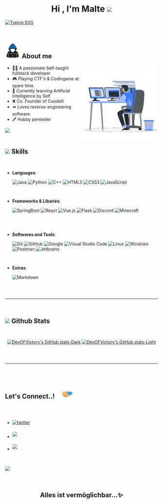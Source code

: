 
<h1 align="center"><b>Hi , I'm Malte </b><img src="https://media.giphy.com/media/hvRJCLFzcasrR4ia7z/giphy.gif" width="35"></h1>

<a href="https://git.io/typing-svg"><img src="https://readme-typing-svg.herokuapp.com?font=Time+New+Roma&size=25&pause=1000&center=true&vCenter=true&width=600&height=100&lines=Self-taught+fullstack+developer;18+y%2Fo+student+from+germany;loves+to+learn+new+stuff+%3C3;Co+Founder+of+CuodeX;CTF+%26+Codimgame+player" alt="Typing SVG" /></a>


<br>


## <picture><img src = "./assets/mdImages/about_me.gif" width = 50px></picture> **About me**

<picture> <img align="right" src="./assets/mdImages/Right_Side.gif" width = 250px></picture>



- 👨‍💻 A passionate Self-taught fullstack developer 
- 🎮 Playing CTF's & Codingame at spare time
- 🤖 Currently learning Artificial Intelligence by Self
- ❌ Co. Founder of CuodeX
- ⏪ Loves reverse-engineering software
- 🖊️ Hobby pentester


<img src="https://user-images.githubusercontent.com/73097560/115834477-dbab4500-a447-11eb-908a-139a6edaec5c.gif"><br><br>

## <img src="https://media2.giphy.com/media/QssGEmpkyEOhBCb7e1/giphy.gif?cid=ecf05e47a0n3gi1bfqntqmob8g9aid1oyj2wr3ds3mg700bl&rid=giphy.gif" width ="25"><b> Skills</b>
<br>

<p align="center">

- **Languages**:

    ![Java](https://img.shields.io/badge/Java-3a75b0.svg?style=for-the-badge&logo=CoffeeScript&logoColor=white)
    ![Python](https://img.shields.io/badge/Python%20-%2314354C.svg?style=for-the-badge&logo=python&logoColor=white)
    ![C++](https://img.shields.io/badge/C++%20-%2300599C.svg?style=for-the-badge&logo=c%2B%2B&logoColor=white)
    ![HTML5](https://img.shields.io/badge/HTML5%20-%23E34F26.svg?style=for-the-badge&logo=html5&logoColor=white)
    ![CSS3](https://img.shields.io/badge/CSS%20-%231572B6.svg?style=for-the-badge&logo=css3&logoColor=white)
    ![JavaScript](https://img.shields.io/badge/JavaScript%20-%23F7DF1E.svg?style=for-the-badge&logo=javascript&logoColor=black)
    

<br>   
    
- **Frameworks & Libaries**:

   ![SpringBoot](https://img.shields.io/badge/SpringBoot%20-%236DB33F.svg?style=for-the-badge&logo=springboot&logoColor=white)
   ![React](https://img.shields.io/badge/React%20-%2361DAFB.svg?style=for-the-badge&logo=react&logoColor=black)
   ![Vue.js](https://img.shields.io/badge/Vue.js%20-%234FC08D.svg?style=for-the-badge&logo=vue.js&logoColor=white)
   ![Flask](https://img.shields.io/badge/Flask%20-%23000000.svg?style=for-the-badge&logo=flask&logoColor=white)
   ![Discord](https://img.shields.io/badge/discord.py%20-%235865F2.svg?style=for-the-badge&logo=discord&logoColor=white)
   ![Minecraft](https://img.shields.io/badge/Minecraft%20-%2362B47A.svg?style=for-the-badge&logo=minecraft&logoColor=white)

<br>
    
<br>

- **Softwares and Tools**:

    ![Git](https://img.shields.io/badge/git-%23F05033.svg?style=for-the-badge&logo=git&logoColor=white)
    ![GitHub](https://img.shields.io/badge/github-%23121011.svg?style=for-the-badge&logo=github&logoColor=white)
    ![Google](https://img.shields.io/badge/google-%234285F4.svg?style=for-the-badge&logo=google&logoColor=white)
    ![Visual Studio Code](https://img.shields.io/badge/Visual%20Studio%20Code-0078d7.svg?style=for-the-badge&logo=visual-studio-code&logoColor=white)
    ![Linux](https://img.shields.io/badge/Linux-1793D1?style=for-the-badge&logo=linux&logoColor=white)
    ![Windows](https://img.shields.io/badge/Windows-0078D6?style=for-the-badge&logo=windows&logoColor=white)
    ![Postman](https://img.shields.io/badge/Postman-FF6C37?style=for-the-badge&logo=postman&logoColor=white)
    ![Jetbrains](https://img.shields.io/badge/Jetbrains_IDEs-ffffff?style=for-the-badge&logo=postman&logoColor=black)

<br>

- **Extras**:

    ![Markdown](https://img.shields.io/badge/markdown-%23000000.svg?style=for-the-badge&logo=markdown&logoColor=white)


</p>

<br>
<br>

-----

<br>


## <img src="https://media.giphy.com/media/iY8CRBdQXODJSCERIr/giphy.gif" width="35"><b> Github Stats </b>
<br>

<div align="center">

[![DevOFVictory's GitHub stats-Dark](https://github-readme-stats.vercel.app/api?username=DevOFVictory&show_icons=true&theme=dark#gh-dark-mode-only)](https://github.com/anuraghazra/github-readme-stats#gh-dark-mode-only)
[![DevOFVictory's GitHub stats-Light](https://github-readme-stats.vercel.app/api?username=DevOFVictory&show_icons=true&theme=default#gh-light-mode-only)](https://github.com/anuraghazra/github-readme-stats#gh-light-mode-only)

</div>

<br>
<br>

-----

<br>
<br>

## <b> Let's Connect..!</b><img src="./assets/mdImages/handshake.gif" width ="80">
<br>
<div align='left'>

<ul>

<br>

<li>
<a href="https://twitter.com/DevOFVictory" target="_blank">
<img src="https://img.shields.io/badge/twitter:  DevOFVictory-%2300acee.svg?color=1DA1F2&style=for-the-badge&logo=twitter&logoColor=white" alt=twitter style="margin-bottom: 5px;"/>
</a>
</li>

<br>

<li>
<a href="mailto:DevOFVictory@gmail.com" target="_blank">
<img src="https://img.shields.io/badge/gmail:  DevOFVictory-%23EA4335.svg?style=for-the-badge&logo=gmail&logoColor=white" t=mail style="margin-bottom: 5px;" />
</a>
</li>

<br>

<li>
<img src="https://img.shields.io/badge/discord:%20DevOFVictory%237897-%235865F2.svg?style=for-the-badge&logo=discord&logoColor=white" t=mail style="margin-bottom: 5px;" />
</li>

<br>

</ul>
</div>

<br>
<img src="https://user-images.githubusercontent.com/73097560/115834477-dbab4500-a447-11eb-908a-139a6edaec5c.gif">
<br>
<br>
<br>

<div align='center'>

## <b>Alles ist vermöglichbar...✨</b>

</div>
<br>
<br>
